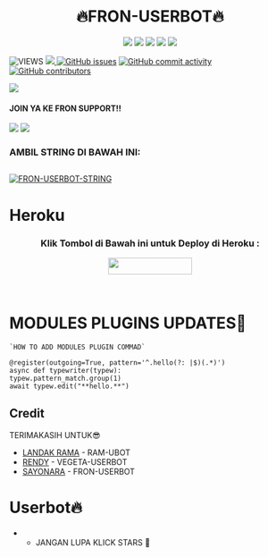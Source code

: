 <h1 align="center"><imgsrc="./resources/extras/geez.gif" width="35px">🔥FRON-USERBOT🔥<imgsrc="./resources/extras/geez.gif" width="35px"></h1>
</p>
<p align="center">
    <a href="https://github.com/Kikuk23/Fron-Userbot"> <img src="https://img.shields.io/github/repo-size/noob-kittu/YoneRobot?color=orange&logo=github&logoColor=green&style=for-the-badge" /></a>
    <a href="https://github.com/Kikuk23/Fron-Userbot/commits"> <img src="https://img.shields.io/github/last-commit/noob-kittu/YoneRobot?color=blue&logo=github&logoColor=green&style=for-the-badge" /></a>
    <a href="https://github.com/Kikuk23/Fron-Userbot/issues"> <img src="https://img.shields.io/github/issues/noob-kittu/YoneRobot?color=blueviolet&logo=github&logoColor=green&style=for-the-badge" /></a>
    <a href="https://github.com/Kikuk23/Fron-Userbot/network/members"> <img src="https://img.shields.io/github/forks/noob-kittu/YoneRobot?color=red&logo=github&logoColor=green&style=for-the-badge" /></a>  
    <a href="https://pypi.org/project/Telethon/"> <img src="https://img.shields.io/pypi/v/telethon?color=yellow&label=telethon&logo=python&logoColor=green&style=for-the-badge" /></a>
</p>




![VIEWS](https://komarev.com/ghpvc/?username=Krisnadiwangga)
<a href="https://t.me/jakanasokin"><img src="https://img.shields.io/badge/KODE%20PENILAIAN-A+-blue.svg?style=for-the-badge&logo=Factor.">
  [![GitHub issues](https://img.shields.io/github/issues/Kikuk23/Fron-Userbot?&style=plastic&logo=github)](https://github.com/Kikuk23/Fron-Userbot/issues)
[![GitHub commit activity](https://img.shields.io/github/commit-activity/m/Kikuk24/Fron-Userbot?&style=plastic&logo=github)](https://github.com/Kikuk23/Fron-Userbot/graphs/commit-activity)
[![GitHub contributors](https://img.shields.io/github/contributors/Randi356/VEGETA-USERBOT?&style=plastic&logo=github)](https://GitHub.com/Kikuk23/Fron-Userbot/graphs/contributors/)

<p align="center">

[<img src="https://telegra.ph/file/d21c5e0c753828524207c.jpg">](https://t.me/NaraXmusic) 
  
#### JOIN YA KE FRON SUPPORT!!

<a href="https://t.me/jakanasokin"><img src="https://img.shields.io/badge/Channel%20FRON%20SUPPORT-red.svg?style=for-the-badge&logo=Telegram"></a>
<a href="https://t.me/fronsjahh"><img src="https://img.shields.io/badge/Join-FRON%20UPDATE-purple.svg?style=for-the-badge&logo=Telegram"></a>


### AMBIL STRING DI BAWAH INI:

##
[![FRON-USERBOT-STRING](https://replit.com/badge/github/@ramadhani892/RAM-UBOT)](https://replit.com/@Randi356/Vegeta-String)
##
  
  # Heroku
  <h3 align="center">Klik Tombol di Bawah ini untuk Deploy di Heroku :</h3>
  <p align="center"><a href="https://heroku.com/deploy?template=https://github.com/Kikuk23/Fron-userbot/"> <img src="https://img.shields.io/badge/Deploy%20Ke%20Heroku-black?style=flat&logo=heroku" width="150" height="30.00" /></a></p>
  

<br>
</p>
  
  
  # MODULES PLUGINS UPDATES🌹
```
`HOW TO ADD MODULES PLUGIN COMMAD`

@register(outgoing=True, pattern='^.hello(?: |$)(.*)')
async def typewriter(typew):
typew.pattern_match.group(1)
await typew.edit("**hello.**")
```  

## Credit
TERIMAKASIH UNTUK😎

*   [LANDAK RAMA](https://github.com/ramadhani892/RAM-UBOT) - RAM-UBOT
*   [RENDY](https://github.com/Randi356/Vegeta-Userbot) - VEGETA-USERBOT
*   [SAYONARA](https://github.com/Kikuk23/Fron-Userbot) - FRON-USERBOT
 
# Userbot🔥
* - JANGAN LUPA KLICK STARS 🤗
